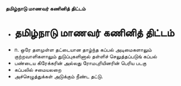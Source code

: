 **தமிழ்நாடு மாணவர் கணினித் திட்டம்**
- # தமிழ்நாடு மாணவர் கணினித் திட்டம்
- n. ஒரே தளமுள்ள தட்டையான தாழ்ந்த கப்பல் அடிமைகளாலும் குற்றவாளிகளாலும் துடுப்புகளினால் தள்ளிச் செலுத்தப்படுங் கப்பல்
- பண்டைய கிரேக்கரின் அல்லது ரோமபுரியினரின் பெரிய படகு
- கப்பலில் சமையலறை
- அச்செழுத்துக்கள் அடுக்கும் நீண்ட தட்டு.

